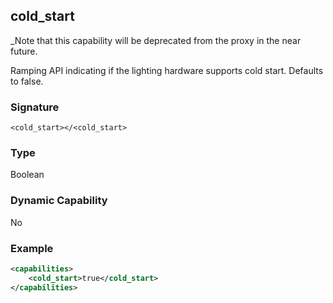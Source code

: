 ## cold\_start

_Note that this capability will be deprecated from the proxy in the near future. 

Ramping API indicating if the lighting hardware supports cold start. Defaults to false.


### Signature

`<cold_start></<cold_start>`


### Type

Boolean


### Dynamic Capability

No


### Example

```xml
<capabilities>
    <cold_start>true</cold_start>
</capabilities>
```
